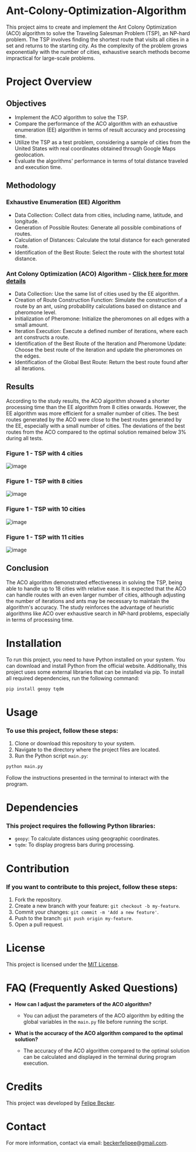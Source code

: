 # Ant-Colony-Optimization-Algorithm
This project aims to create and implement the Ant Colony Optimization (ACO) algorithm to solve the Traveling Salesman Problem (TSP), an NP-hard problem. The TSP involves finding the shortest route that visits all cities in a set and returns to the starting city. As the complexity of the problem grows exponentially with the number of cities, exhaustive search methods become impractical for large-scale problems.

# Project Overview

## Objectives
- Implement the ACO algorithm to solve the TSP.
- Compare the performance of the ACO algorithm with an exhaustive enumeration (EE) algorithm in terms of result accuracy and processing time.
- Utilize the TSP as a test problem, considering a sample of cities from the United States with real coordinates obtained through Google Maps geolocation.
- Evaluate the algorithms' performance in terms of total distance traveled and execution time.
  
## Methodology
### Exhaustive Enumeration (EE) Algorithm
- Data Collection: Collect data from cities, including name, latitude, and longitude.
- Generation of Possible Routes: Generate all possible combinations of routes.
- Calculation of Distances: Calculate the total distance for each generated route.
- Identification of the Best Route: Select the route with the shortest total distance.
### Ant Colony Optimization (ACO) Algorithm - [Click here for more details](ACO_Methodology.md)
- Data Collection: Use the same list of cities used by the EE algorithm.
- Creation of Route Construction Function: Simulate the construction of a route by an ant, using probability calculations based on distance and pheromone level.
- Initialization of Pheromone: Initialize the pheromones on all edges with a small amount.
- Iteration Execution: Execute a defined number of iterations, where each ant constructs a route.
- Identification of the Best Route of the Iteration and Pheromone Update: Choose the best route of the iteration and update the pheromones on the edges.
- Identification of the Global Best Route: Return the best route found after all iterations.

## Results
According to the study results, the ACO algorithm showed a shorter processing time than the EE algorithm from 8 cities onwards. However, the EE algorithm was more efficient for a smaller number of cities. The best routes generated by the ACO were close to the best routes generated by the EE, especially with a small number of cities. The deviations of the best routes from the ACO compared to the optimal solution remained below 3% during all tests.

### Figure 1 - TSP with 4 cities
![image](https://github.com/beckerfelipee/Ant-Colony-Optimization-Algorithm/assets/94445094/9fe72c52-e666-49f7-ad85-ebd5a7e7f155)

### Figure 1 - TSP with 8 cities
![image](https://github.com/beckerfelipee/Ant-Colony-Optimization-Algorithm/assets/94445094/47269acf-9171-408b-be90-4dcc8c5a600d)

### Figure 1 - TSP with 10 cities
![image](https://github.com/beckerfelipee/Ant-Colony-Optimization-Algorithm/assets/94445094/82d87d8f-90de-4dc1-85ca-8399c9808273)

### Figure 1 - TSP with 11 cities
![image](https://github.com/beckerfelipee/Ant-Colony-Optimization-Algorithm/assets/94445094/e9fe4827-bd22-4811-9226-434b70b1510f)

## Conclusion
The ACO algorithm demonstrated effectiveness in solving the TSP, being able to handle up to 18 cities with relative ease. It is expected that the ACO can handle routes with an even larger number of cities, although adjusting the number of iterations and ants may be necessary to maintain the algorithm's accuracy. The study reinforces the advantage of heuristic algorithms like ACO over exhaustive search in NP-hard problems, especially in terms of processing time.

# Installation

To run this project, you need to have Python installed on your system. You can download and install Python from the official website.
Additionally, this project uses some external libraries that can be installed via pip. To install all required dependencies, run the following command:

```bash
pip install geopy tqdm
```

# Usage

### To use this project, follow these steps:

1. Clone or download this repository to your system.
2. Navigate to the directory where the project files are located.
3. Run the Python script `main.py`:

```bash
python main.py
```

Follow the instructions presented in the terminal to interact with the program.

# Dependencies

### This project requires the following Python libraries:

- `geopy`: To calculate distances using geographic coordinates.
- `tqdm`: To display progress bars during processing.

# Contribution

### If you want to contribute to this project, follow these steps:
1. Fork the repository.
2. Create a new branch with your feature: `git checkout -b my-feature`.
3. Commit your changes: `git commit -m 'Add a new feature'`.
4. Push to the branch: `git push origin my-feature`.
5. Open a pull request.

# License

This project is licensed under the [MIT License](LICENSE).

# FAQ (Frequently Asked Questions)

- **How can I adjust the parameters of the ACO algorithm?**
  - You can adjust the parameters of the ACO algorithm by editing the global variables in the `main.py` file before running the script.

- **What is the accuracy of the ACO algorithm compared to the optimal solution?**
  - The accuracy of the ACO algorithm compared to the optimal solution can be calculated and displayed in the terminal during program execution.

# Credits

This project was developed by [Felipe Becker](https://github.com/beckerfelipee).

# Contact

For more information, contact via email: beckerfelipee@gmail.com.


